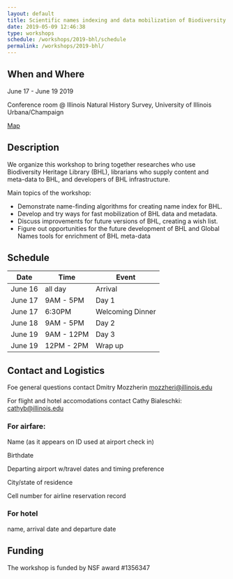 ```yaml
---
layout: default
title: Scientific names indexing and data mobilization of Biodiversity Heritage Library using tools from Global Names project.
date: 2019-05-09 12:46:38
type: workshops
schedule: /workshops/2019-bhl/schedule
permalink: /workshops/2019-bhl/
---
```


## When and Where

June 17 - June 19 2019

Conference room @ Illinois Natural History Survey, University of Illinois Urbana/Champaign

[Map](https://goo.gl/maps/RfPUBSe7wfE35tmv9)

## Description

We organize this workshop to bring together researches who use Biodiversity Heritage Library (BHL), librarians who supply content and meta-data to BHL, and developers of BHL infrastructure.

Main topics of the workshop:

- Demonstrate name-finding algorithms for creating name index for BHL.
- Develop and try ways for fast mobilization of BHL data and metadata.
- Discuss improvements for future versions of BHL, creating a wish list.
- Figure out opportunities for the future development of BHL and Global Names tools for enrichment of BHL meta-data

## Schedule

| **Date**    | **Time**         | **Event** |
|-------------|------------------|-----------|
| June 16 | all day | Arrival |
| June 17 | 9AM - 5PM | Day 1 |
| June 17 | 6:30PM | Welcoming Dinner |
| June 18 | 9AM - 5PM | Day 2 |
| June 19 | 9AM - 12PM | Day 3 |
| June 19 | 12PM - 2PM | Wrap up |

## Contact and Logistics

Foe general questions contact Dmitry Mozzherin mozzheri@illinois.edu

For flight and hotel accomodations contact Cathy Bialeschki: cathyb@illinois.edu


### For airfare:

Name (as it appears on ID used at airport check in)

Birthdate

Departing airport w/travel dates and timing preference

City/state of residence

Cell number for airline reservation record



### For hotel

name, arrival date and departure date

## Funding

The workshop is funded by NSF award #1356347